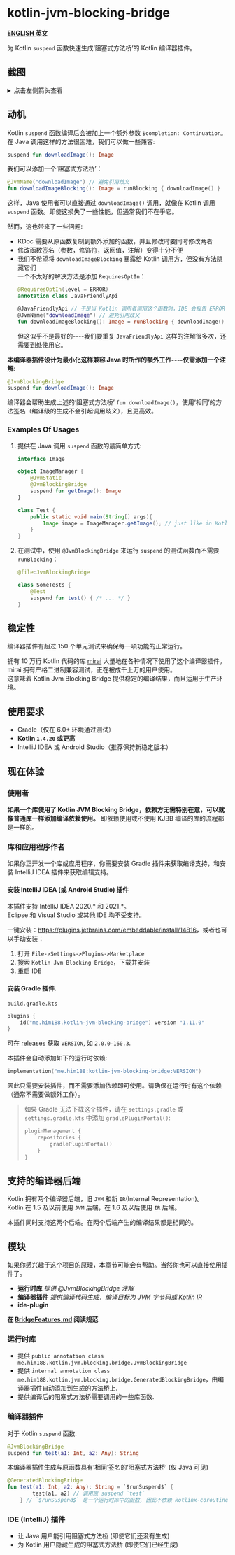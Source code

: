 # kotlin-jvm-blocking-bridge

**[ENGLISH 英文](./README.md)**

为 Kotlin `suspend` 函数快速生成‘阻塞式方法桥’的 Kotlin 编译器插件。

## 截图

<details>

<summary>点击左侧箭头查看</summary>

Kotlin 挂起函数:  
![image_2.png](https://i.loli.net/2020/08/08/d5cYwhQqeuj8Nvf.png)

阻塞式方法桥调用:  
![image.png](https://i.loli.net/2020/08/08/tJyGeOcB8E4muQ5.png)

文档和跳转支持:  
![image_1.png](https://i.loli.net/2020/08/08/koCl6zj4OAJ5aUN.png)

</details>

## 动机

Kotlin `suspend` 函数编译后会被加上一个额外参数 `$completion: Continuation`。在 Java 调用这样的方法很困难，我们可以做一些兼容:

```kotlin
suspend fun downloadImage(): Image
```

我们可以添加一个‘阻塞式方法桥’：

```kotlin
@JvmName("downloadImage") // 避免引用歧义
fun downloadImageBlocking(): Image = runBlocking { downloadImage() }
```

这样，Java 使用者可以直接通过 `downloadImage()` 调用，就像在 Kotlin 调用 `suspend` 函数。即使这损失了一些性能，但通常我们不在乎它。

然而，这也带来了一些问题:

- KDoc 需要从原函数复制到额外添加的函数，并且修改时要同时修改两者
- 修改函数签名（参数，修饰符，返回值，注解）变得十分不便
- 我们不希望将 `downloadImageBlocking` 暴露给 Kotlin 调用方，但没有方法隐藏它们  
  一个不太好的解决方法是添加 `RequiresOptIn`：
  ```kotlin
  @RequiresOptIn(level = ERROR)
  annotation class JavaFriendlyApi
  
  @JavaFriendlyApi // 于是当 Kotlin 调用者调用这个函数时，IDE 会报告 ERROR 级别的错误。尽管 Kotlin 仍然能看到这些方法。
  @JvmName("downloadImage") // 避免引用歧义
  fun downloadImageBlocking(): Image = runBlocking { downloadImage() }
  ```
  但这似乎不是最好的----我们要重复 `JavaFriendlyApi` 这样的注解很多次，还需要到处使用它。

**本编译器插件设计为最小化这样兼容 Java 时所作的额外工作----仅需添加一个注解**:

```kotlin
@JvmBlockingBridge
suspend fun downloadImage(): Image
```

编译器会帮助生成上述的‘阻塞式方法桥’ `fun downloadImage()`，使用‘相同’的方法签名（编译级的生成不会引起调用歧义），且更高效。

### Examples Of Usages

1. 提供在 Java 调用 `suspend` 函数的最简单方式:
   ```kotlin
   interface Image
   
   object ImageManager {
       @JvmStatic
       @JvmBlockingBridge
       suspend fun getImage(): Image
   }
   ```
   ```java
   class Test {
       public static void main(String[] args){
           Image image = ImageManager.getImage(); // just like in Kotlin, no need to implement Continuation.
       }
   }
   ```

2. 在测试中，使用 `@JvmBlockingBridge` 来运行 `suspend` 的测试函数而不需要 `runBlocking`：

   ```kotlin
   @file:JvmBlockingBridge
   
   class SomeTests {
       @Test
       suspend fun test() { /* ... */ }
   }
   ```

## 稳定性

编译器插件有超过 150 个单元测试来确保每一项功能的正常运行。

拥有 10 万行 Kotlin 代码的库 [mirai](https://github.com/mamoe/mirai) 大量地在各种情况下使用了这个编译器插件。mirai 拥有严格二进制兼容测试，正在被成千上万的用户使用。  
这意味着 Kotlin Jvm Blocking Bridge 提供稳定的编译结果，而且适用于生产环境。

## 使用要求

- Gradle（仅在 6.0+ 环境通过测试）
- **Kotlin `1.4.20` 或更高**
- IntelliJ IDEA 或 Android Studio（推荐保持新稳定版本）

## 现在体验

### 使用者

**如果一个库使用了 Kotlin JVM Blocking Bridge，依赖方无需特别在意，可以就像普通库一样添加编译依赖使用。** 即依赖使用或不使用 KJBB 编译的库的流程都是一样的。

### 库和应用程序作者

如果你正开发一个库或应用程序，你需要安装 Gradle 插件来获取编译支持，和安装 IntelliJ IDEA 插件来获取编辑支持。

#### **安装 IntelliJ IDEA (或 Android Studio) 插件**

本插件支持 IntelliJ IDEA 2020.\* 和 2021.\*。  
Eclipse 和 Visual Studio 或其他 IDE 均不受支持。

一键安装：<https://plugins.jetbrains.com/embeddable/install/14816>，或者也可以手动安装：

1. 打开 `File->Settings->Plugins->Marketplace`
2. 搜索 `Kotlin Jvm Blocking Bridge`，下载并安装
3. 重启 IDE

#### **安装 Gradle 插件.**

`build.gradle.kts`

```kotlin
plugins {
    id("me.him188.kotlin-jvm-blocking-bridge") version "1.11.0"
}
```

可在 [releases](https://github.com/Him188/kotlin-jvm-blocking-bridge/releases) 获取 `VERSION`, 如 `2.0.0-160.3`.

本插件会自动添加如下的运行时依赖:

```kotlin
implementation("me.him188:kotlin-jvm-blocking-bridge:VERSION")
```

因此只需要安装插件，而不需要添加依赖即可使用。请确保在运行时有这个依赖（通常不需要做额外工作）。


> 如果 Gradle 无法下载这个插件，请在 `settings.gradle` 或 `settings.gradle.kts` 中添加 `gradlePluginPortal()`:
> ```kotlin
> pluginManagement {
>     repositories {
>         gradlePluginPortal()
>     }
> }
> ```

## 支持的编译器后端

Kotlin 拥有两个编译器后端，旧 `JVM` 和新 `IR`(Internal Representation)。  
Kotlin 在 1.5 及以前使用 `JVM` 后端，在 1.6 及以后使用 `IR` 后端。

本插件同时支持这两个后端。在两个后端产生的编译结果都是相同的。

## 模块

如果你感兴趣于这个项目的原理，本章节可能会有帮助。当然你也可以直接使用插件了。

- **运行时库**  *提供 @JvmBlockingBridge 注解*
- **编译器插件**  *提供编译代码生成，编译目标为 JVM 字节码或 Kotlin IR*
- **ide-plugin**

**在 [BridgeFeatures.md](BridgeFeatures.md) 阅读规范**

### 运行时库

- 提供 `public annotation class me.him188.kotlin.jvm.blocking.bridge.JvmBlockingBridge`
- 提供 `internal annotation class me.him188.kotlin.jvm.blocking.bridge.GeneratedBlockingBridge`，由编译器插件自动添加到生成的方法桥上.
- 提供编译后的阻塞式方法桥需要调用的一些库函数.

### 编译器插件

对于 Kotlin `suspend` 函数:

```kotlin
@JvmBlockingBridge
suspend fun test(a1: Int, a2: Any): String
```

本编译器插件生成与原函数具有‘相同’签名的‘阻塞式方法桥’ (仅 Java 可见)

```kotlin
@GeneratedBlockingBridge
fun test(a1: Int, a2: Any): String = `$runSuspend$` {
        test(a1, a2) // 调用原 suspend `test`  
    } // `$runSuspend$` 是一个运行时库中的函数, 因此不依赖 kotlinx-coroutines-core.
```

### IDE (IntelliJ) 插件

- 让 Java 用户能引用阻塞式方法桥 (即使它们还没有生成)
- 为 Kotlin 用户隐藏生成的阻塞式方法桥 (即使它们已经生成)
